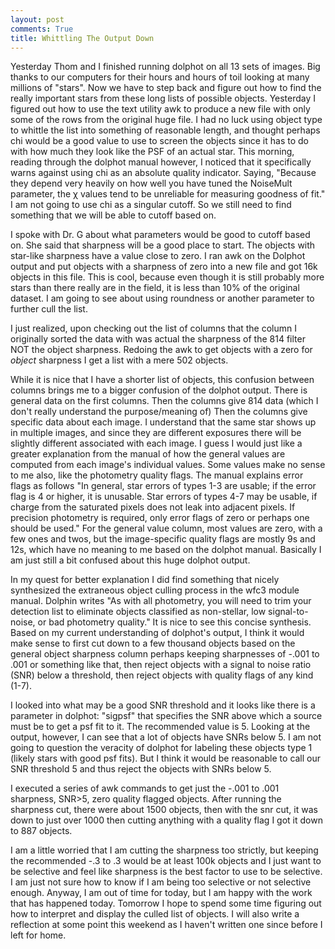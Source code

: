 ```yaml
---
layout: post
comments: True
title: Whittling The Output Down
---
```


Yesterday Thom and I finished running dolphot on all 13 sets of images. Big thanks to our computers for their hours and hours of toil looking at many millions of "stars". Now we have to step back and figure out how to find the really important stars from these long lists of possible objects. Yesterday I figured out how to use the text utility awk to produce a new file with only some of the rows from the original huge file. I had no luck using object type to whittle the list into something of reasonable length, and thought perhaps chi would be a good value to use to screen the objects since it has to do with how much they look like the PSF of an actual star. This morning, reading through the dolphot manual however, I noticed that it specifically warns against using chi as an absolute quality indicator. Saying, "Because they depend very heavily on how well you have tuned the NoiseMult parameter, the χ values tend to be unreliable for measuring goodness of fit." I am not going to use chi as a singular cutoff. So we still need to find something that we will be able to cutoff based on.

I spoke with Dr. G about what parameters would be good to cutoff based on. She said that sharpness will be a good place to start. The objects with star-like sharpness have a value close to zero. I ran awk on the Dolphot output and put objects with a sharpness of zero into a new file and got 16k objects in this file. This is cool, because even though it is still probably more stars than there really are in the field, it is less than 10% of the original dataset. I am going to see about using roundness or another parameter to further cull the list.

I just realized, upon checking out the list of columns that the column I originally sorted the data with was actual the sharpness of the 814 filter NOT the object sharpness. Redoing the awk to get objects with a zero for *object* sharpness I get a list with a mere 502 objects.

While it is nice that I have a shorter list of objects, this confusion between columns brings me to a bigger confusion of the dolphot output. There is general data on the first columns. Then the columns give 814 data (which I don't really understand the purpose/meaning of) Then the columns give specific data about each image. I understand that the same star shows up in multiple images, and since they are different exposures there will be slightly different associated with each image. I guess I would just like a greater explanation from the manual of how the general values are computed from each image's individual values. Some values make no sense to me also, like the photometry quality flags. The manual explains error flags as follows "In general, star errors of types 1-3 are usable; if the error flag is 4 or higher, it is unusable. Star errors of types 4-7 may be usable, if charge from the saturated pixels does not leak into adjacent pixels. If precision photometry is required, only error flags of zero or perhaps one should be used." For the general value column, most values are zero, with a few ones and twos, but the image-specific quality flags are mostly 9s and 12s, which have no meaning to me based on the dolphot manual. Basically I am just still a bit confused about this huge dolphot output.

In my quest for better explanation I did find something that nicely synthesized the extraneous object culling process in the wfc3 module manual. Dolphin writes "As with all photometry, you will need to trim your detection list to eliminate objects classified as non-stellar, low signal-to-noise, or bad photometry quality." It is nice to see this concise synthesis. Based on my current understanding of dolphot's output, I think it would make sense to first cut down to a few thousand objects based on the general object sharpness column perhaps keeping sharpnesses of -.001 to .001 or something like that, then reject objects with a signal to noise ratio (SNR) below a threshold, then reject objects with quality flags of any kind (1-7).

I looked into what may be a good SNR threshold and it looks like there is a parameter in dolphot: "sigpsf" that specifies the SNR above which a source must be to get a psf fit to it. The recommended value is 5. Looking at the output, however, I can see that a lot of objects have SNRs below 5. I am not going to question the veracity of dolphot for labeling these objects type 1 (likely stars with good psf fits). But I think it would be reasonable to call our SNR threshold 5 and thus reject the objects with SNRs below 5.

I executed a series of awk commands to get just the -.001 to .001 sharpness, SNR>5, zero quality flagged objects. After running the sharpness cut, there were about 1500 objects, then with the snr cut, it was down to just over 1000 then cutting anything with a quality flag I got it down to 887 objects.

I am a little worried that I am cutting the sharpness too strictly, but keeping the recommended -.3 to .3 would be at least 100k objects and I just want to be selective and feel like sharpness is the best factor to use to be selective. I am just not sure how to know if I am being too selective or not selective enough. Anyway, I am out of time for today, but I am happy with the work that has happened today. Tomorrow I hope to spend some time figuring out how to interpret and display the culled list of objects. I will also write a reflection at some point this weekend as I haven't written one since before I left for home.
